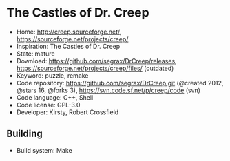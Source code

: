 # The Castles of Dr. Creep

- Home: http://creep.sourceforge.net/, https://sourceforge.net/projects/creep/
- Inspiration: The Castles of Dr. Creep
- State: mature
- Download: https://github.com/segrax/DrCreep/releases, https://sourceforge.net/projects/creep/files/ (outdated)
- Keyword: puzzle, remake
- Code repository: https://github.com/segrax/DrCreep.git (@created 2012, @stars 16, @forks 3), https://svn.code.sf.net/p/creep/code (svn)
- Code language: C++, Shell
- Code license: GPL-3.0
- Developer: Kirsty, Robert Crossfield

## Building

- Build system: Make
